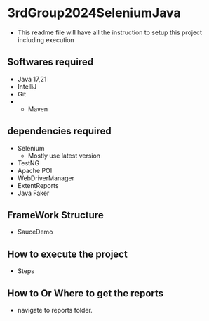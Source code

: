 # 3rdGroup2024SeleniumJava
* This readme file will have all the instruction to setup this project including execution
## Softwares required
* Java 17,21
* IntelliJ
* Git
* * Maven


## dependencies required
* Selenium
  * Mostly use latest version
* TestNG
* Apache POI
* WebDriverManager
* ExtentReports
* Java Faker
## FrameWork Structure
* SauceDemo
## How to execute the project
* Steps
## How to Or Where to get the reports
* navigate to reports folder.

